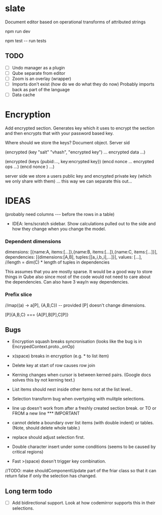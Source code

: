 slate
=====

Document editor based on operational transforms of attributed strings

npm run dev

npm test -- run tests

## TODO

* [ ] Undo manager as a plugin
* [ ] Qube separate from editor
* [ ] Zoom is an overlay (wrapper)
* [ ] Imports don't exist (how do we do what they do now)
      Probably imports back as part of the language
* [ ] Data cache

# Encryption

Add encrypted section. Generates key which it uses to encrypt the section and then encrypts that with your password based key.

Where should we store the keys? Document object. Server sid

  (encrypted (key "salt" "vhash", "encrypted key") ... encrypted data ...)

  (encrypted (keys {pubid:..., key:encrypted key}) (encd nonce ... encrypted ops ...) (encd nonce ) ...)

  server side we store a users public key and encrypted private key (which we only share with them) ... this way we can separate this out...

# IDEAS

(probably need columns --- before the rows in a table)

* IDEA: lens/scratch sidebar. Show calculations pulled out to the side and how they change
  when you change the model.

### Dependent dimensions

  dimensions: [{name:A, items:[...]},{name:B, items:[...]},{name:C, items:[...]}],
  dependencies: [{dimensions:[A,B], tuples:[[a_i,b_i],...]}],
  values: [...], //length = dim(C) * length of tuples in dependencies

This assumes that you are mostly sparse. It would be a good way to store things in Qube also since most of the code would not need to care about the dependencies. Can also have 3 way/n way dependencies.

### Prefix slice

  //map((a) -> a[P], {A,B,C}) -- provided [P] doesn't change dimensions.

  [P]{A,B,C} === {A[P],B[P],C[P]}

## Bugs

* Encryption squash breaks syncronisation (looks like the bug is in EncrypedContext.proto._onOp)

* x(space) breaks in encryption (e.g. *<space> to list item)

* Delete key at start of row causes row join

* Kerning changes when cursor is between kerned pairs. (Google docs solves this by not kerning text.)

* List items should nest inside other items not at the list level..

* Selection transform bug when overtyping with mulitple selections.

* line up doesn't work from after a freshly created section break.
   or TO or FROM a new line *** IMPORTANT

* cannot delete a boundary over list items (with double indent) or tables. (Note, should delete whole table.)

* replace should adjust selection first.

* Double character insert under some conditions (seems to be caused by critical regions)

* Fast >(space) doesn't trigger key combination.

//TODO: make shouldComponentUpdate part of the friar class so that it can return false if only the selection has changed.


## Long term todo

* [ ] Add bidirectional support.
      Look at how codemirror supports this in their selections.



